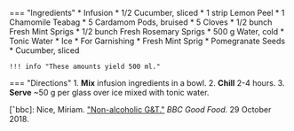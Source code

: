 === "Ingredients"
    * Infusion
        * 1/2 Cucumber, sliced
        * 1 strip Lemon Peel
        * 1 Chamomile Teabag
        * 5 Cardamom Pods, bruised
        * 5 Cloves
        * 1/2 bunch Fresh Mint Sprigs
        * 1/2 bunch Fresh Rosemary Sprigs
        * 500 g Water, cold
    * Tonic Water
    * Ice
    * For Garnishing
        * Fresh Mint Sprig
        * Pomegranate Seeds
        * Cucumber, sliced

    !!! info "These amounts yield 500 ml."

=== "Directions"
    1. **Mix** infusion ingredients in a bowl.
    2. **Chill** 2-4 hours.
    3. **Serve** ~50 g per glass over ice mixed with tonic water. 

[ˆbbc]:
    Nice, Miriam. ["Non-alcoholic G&T."](https://www.bbcgoodfood.com/recipes/gin-free-gt) _BBC Good Food._ 29 October 2018.